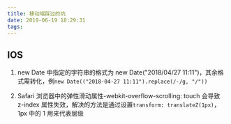 ```yaml
---
title: 移动端踩过的坑
date: 2019-06-19 18:29:31
tags:
---
```


## IOS

1. new Date 中指定的字符串的格式为 new Date("2018/04/27 11:11")，其余格式需转化，例`new Date(("2018-04-27 11:11").replace(/-/g, "/"))`

2. Safari 浏览器中的弹性滑动属性-webkit-overflow-scrolling: touch 会导致 z-index 属性失效，解决的方法是通过设置`transform: translateZ(1px)`，1px 中的 1 用来代表层级
